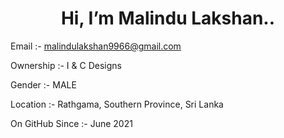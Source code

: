 

<h1 align="center"> Hi, <b>I’m Malindu Lakshan..</B></h1></center>

         

         
Email :- malindulakshan9966@gmail.com
<p>Ownership :-  I & C Designs </P>
<p>Gender :- MALE</P>
<p>Location :- Rathgama, Southern Province, Sri Lanka</P>
<p>On GitHub Since :- June 2021</P>
</div>
</div>
</div>
</div>
</div>


<!---
Malindu134/Malindu134 is a ✨ special ✨ repository because its `README.md` (this file) appears on your GitHub profile.
You can click the Preview link to take a look at your changes.
--->
